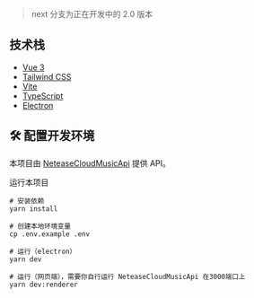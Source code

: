 > next 分支为正在开发中的 2.0 版本

## 技术栈

- [Vue 3](https://vuejs.org)
- [Tailwind CSS](https://tailwindcss.com)
- [Vite](https://vitejs.dev)
- [TypeScript](https://www.typescriptlang.org)
- [Electron](https://www.electronjs.org)

## 🛠️ 配置开发环境

本项目由 [NeteaseCloudMusicApi](https://github.com/Binaryify/NeteaseCloudMusicApi) 提供 API。

运行本项目

```shell
# 安装依赖
yarn install

# 创建本地环境变量
cp .env.example .env

# 运行（electron）
yarn dev

# 运行（网页端），需要你自行运行 NeteaseCloudMusicApi 在3000端口上
yarn dev:renderer
```
